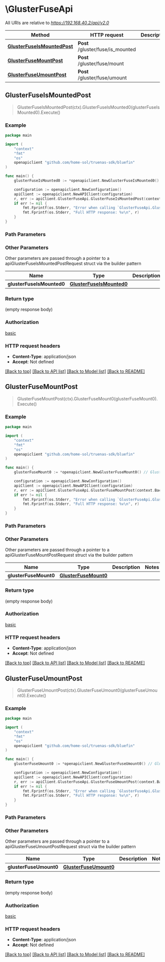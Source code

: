 # \GlusterFuseApi

All URIs are relative to *https://192.168.40.2/api/v2.0*

Method | HTTP request | Description
------------- | ------------- | -------------
[**GlusterFuseIsMountedPost**](GlusterFuseApi.md#GlusterFuseIsMountedPost) | **Post** /gluster/fuse/is_mounted | 
[**GlusterFuseMountPost**](GlusterFuseApi.md#GlusterFuseMountPost) | **Post** /gluster/fuse/mount | 
[**GlusterFuseUmountPost**](GlusterFuseApi.md#GlusterFuseUmountPost) | **Post** /gluster/fuse/umount | 



## GlusterFuseIsMountedPost

> GlusterFuseIsMountedPost(ctx).GlusterFuseIsMounted0(glusterFuseIsMounted0).Execute()





### Example

```go
package main

import (
    "context"
    "fmt"
    "os"
    openapiclient "github.com/home-sol/truenas-sdk/bluefin"
)

func main() {
    glusterFuseIsMounted0 := *openapiclient.NewGlusterFuseIsMounted0() // GlusterFuseIsMounted0 |  (optional)

    configuration := openapiclient.NewConfiguration()
    apiClient := openapiclient.NewAPIClient(configuration)
    r, err := apiClient.GlusterFuseApi.GlusterFuseIsMountedPost(context.Background()).GlusterFuseIsMounted0(glusterFuseIsMounted0).Execute()
    if err != nil {
        fmt.Fprintf(os.Stderr, "Error when calling `GlusterFuseApi.GlusterFuseIsMountedPost``: %v\n", err)
        fmt.Fprintf(os.Stderr, "Full HTTP response: %v\n", r)
    }
}
```

### Path Parameters



### Other Parameters

Other parameters are passed through a pointer to a apiGlusterFuseIsMountedPostRequest struct via the builder pattern


Name | Type | Description  | Notes
------------- | ------------- | ------------- | -------------
 **glusterFuseIsMounted0** | [**GlusterFuseIsMounted0**](GlusterFuseIsMounted0.md) |  | 

### Return type

 (empty response body)

### Authorization

[basic](../README.md#basic)

### HTTP request headers

- **Content-Type**: application/json
- **Accept**: Not defined

[[Back to top]](#) [[Back to API list]](../README.md#documentation-for-api-endpoints)
[[Back to Model list]](../README.md#documentation-for-models)
[[Back to README]](../README.md)


## GlusterFuseMountPost

> GlusterFuseMountPost(ctx).GlusterFuseMount0(glusterFuseMount0).Execute()





### Example

```go
package main

import (
    "context"
    "fmt"
    "os"
    openapiclient "github.com/home-sol/truenas-sdk/bluefin"
)

func main() {
    glusterFuseMount0 := *openapiclient.NewGlusterFuseMount0() // GlusterFuseMount0 |  (optional)

    configuration := openapiclient.NewConfiguration()
    apiClient := openapiclient.NewAPIClient(configuration)
    r, err := apiClient.GlusterFuseApi.GlusterFuseMountPost(context.Background()).GlusterFuseMount0(glusterFuseMount0).Execute()
    if err != nil {
        fmt.Fprintf(os.Stderr, "Error when calling `GlusterFuseApi.GlusterFuseMountPost``: %v\n", err)
        fmt.Fprintf(os.Stderr, "Full HTTP response: %v\n", r)
    }
}
```

### Path Parameters



### Other Parameters

Other parameters are passed through a pointer to a apiGlusterFuseMountPostRequest struct via the builder pattern


Name | Type | Description  | Notes
------------- | ------------- | ------------- | -------------
 **glusterFuseMount0** | [**GlusterFuseMount0**](GlusterFuseMount0.md) |  | 

### Return type

 (empty response body)

### Authorization

[basic](../README.md#basic)

### HTTP request headers

- **Content-Type**: application/json
- **Accept**: Not defined

[[Back to top]](#) [[Back to API list]](../README.md#documentation-for-api-endpoints)
[[Back to Model list]](../README.md#documentation-for-models)
[[Back to README]](../README.md)


## GlusterFuseUmountPost

> GlusterFuseUmountPost(ctx).GlusterFuseUmount0(glusterFuseUmount0).Execute()





### Example

```go
package main

import (
    "context"
    "fmt"
    "os"
    openapiclient "github.com/home-sol/truenas-sdk/bluefin"
)

func main() {
    glusterFuseUmount0 := *openapiclient.NewGlusterFuseUmount0() // GlusterFuseUmount0 |  (optional)

    configuration := openapiclient.NewConfiguration()
    apiClient := openapiclient.NewAPIClient(configuration)
    r, err := apiClient.GlusterFuseApi.GlusterFuseUmountPost(context.Background()).GlusterFuseUmount0(glusterFuseUmount0).Execute()
    if err != nil {
        fmt.Fprintf(os.Stderr, "Error when calling `GlusterFuseApi.GlusterFuseUmountPost``: %v\n", err)
        fmt.Fprintf(os.Stderr, "Full HTTP response: %v\n", r)
    }
}
```

### Path Parameters



### Other Parameters

Other parameters are passed through a pointer to a apiGlusterFuseUmountPostRequest struct via the builder pattern


Name | Type | Description  | Notes
------------- | ------------- | ------------- | -------------
 **glusterFuseUmount0** | [**GlusterFuseUmount0**](GlusterFuseUmount0.md) |  | 

### Return type

 (empty response body)

### Authorization

[basic](../README.md#basic)

### HTTP request headers

- **Content-Type**: application/json
- **Accept**: Not defined

[[Back to top]](#) [[Back to API list]](../README.md#documentation-for-api-endpoints)
[[Back to Model list]](../README.md#documentation-for-models)
[[Back to README]](../README.md)


